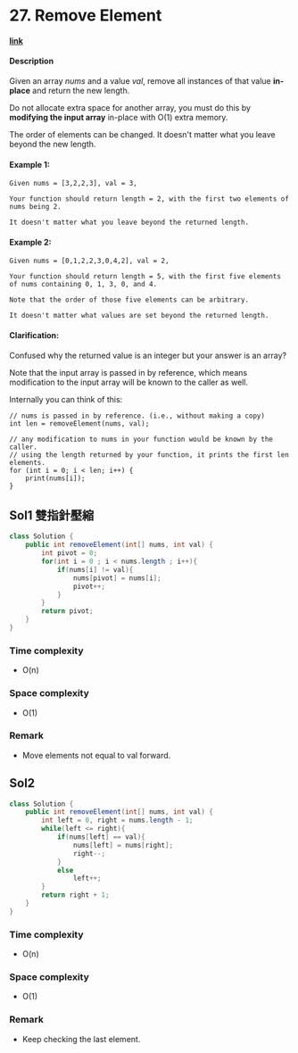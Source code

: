 # 27. Remove Element

#### [link](https://leetcode.com/problems/remove-element/) 

#### Description
Given an array *nums* and a value *val*, remove all instances of that value **in-place** and return the new length.

Do not allocate extra space for another array, you must do this by **modifying the input array** in-place with O(1) extra memory.

The order of elements can be changed. It doesn't matter what you leave beyond the new length.

#### Example 1:
```
Given nums = [3,2,2,3], val = 3,

Your function should return length = 2, with the first two elements of nums being 2.

It doesn't matter what you leave beyond the returned length.
```
#### Example 2:
```
Given nums = [0,1,2,2,3,0,4,2], val = 2,

Your function should return length = 5, with the first five elements of nums containing 0, 1, 3, 0, and 4.

Note that the order of those five elements can be arbitrary.

It doesn't matter what values are set beyond the returned length.
```
#### Clarification:

Confused why the returned value is an integer but your answer is an array?

Note that the input array is passed in by reference, which means modification to the input array will be known to the caller as well.

Internally you can think of this:

```
// nums is passed in by reference. (i.e., without making a copy)
int len = removeElement(nums, val);

// any modification to nums in your function would be known by the caller.
// using the length returned by your function, it prints the first len elements.
for (int i = 0; i < len; i++) {
    print(nums[i]);
}
```

## Sol1 雙指針壓縮
```java
class Solution {
    public int removeElement(int[] nums, int val) {
        int pivot = 0;
        for(int i = 0 ; i < nums.length ; i++){
            if(nums[i] != val){
                nums[pivot] = nums[i];
                pivot++;
            }
        }
        return pivot;
    }
}
```

### Time complexity
* O(n)
### Space complexity
* O(1)
### Remark
* Move elements not equal to val forward.

## Sol2
```java
class Solution {
    public int removeElement(int[] nums, int val) {
        int left = 0, right = nums.length - 1;
        while(left <= right){
            if(nums[left] == val){
                nums[left] = nums[right];
                right--;
            }
            else
                left++;
        }
        return right + 1;
    }
}
```

### Time complexity
* O(n)
### Space complexity
* O(1)
### Remark
* Keep checking the last element.